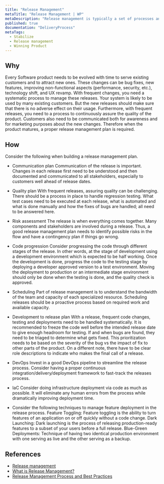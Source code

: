 ```yaml
---
title: "Release Management"
metaTitle: "Release Management | WP"
metaDescription: "Release management is typically a set of processes and practices to be followed when doing any changes to the existing system. Changes can be categorized as bug fixes, feature development and Platform/UX/Technology Shift."
published: true
documentation: "DeliveryProcess"
metaTags:
  - Stabilize
  - Release management
  - Winning Product 
---
```


## Why
Every Software product needs to be evolved with time to serve existing customers and to attract new ones. These changes can be bug fixes, new features, improving non-functional aspects (performance, security, etc.), technology shift, and UX revamp. With frequent changes, you need a systematic process to manage these releases. Your system is likely to be used by many existing customers.  But the new releases should make sure that there is no adverse effect on their usage.
Furthermore, with frequent releases, you need to a process to continuously assure the quality of the product. Customers also need to be communicated both for awareness and for marketing purposes about the new changes. Therefore when the product matures, a proper release management plan is required.


## How
Consider the following when building a release management plan.

- Communication plan
Communication of the release is important. Changes in each release first need to be understood and then documented and communicated to all stakeholders, especially to customers well ahead of release dates.

- Quality plan
With frequent releases, assuring quality can be challenging. There should be a process in place to handle regression testing. What test cases need to be executed at each release, what is automated and what is done manually and how the fixes of bugs are handled; all need to be answered here.

- Risk assessment
The release is when everything comes together. Many components and stakeholders are involved during a release. Thus, a good release management plan needs to identify possible risks in the flow and have a contingency plan if things go wrong.

- Code progression
Consider progressing the code through different stages of the release. In other words, at the stage of development using a development environment which is expected to be half working. Once the development is done, progress the code to the testing stage by deploying a developer approved version to a test environment. Moving the deployment to production or an intermediate stage environment should only be done when the testing is done, and the quality check is approved.

- Scheduling
Part of release management is to understand the bandwidth of the team and capacity of each specialized resource. Scheduling releases should be a proactive process based on required work and available capacity.

- Development to release plan
With a release, frequent code changes, testing and deployments need to be handled systematically. It is recommended to freeze the code well before the intended release date to give enough headroom for testing. If and when bugs are found, they need to be triaged to determine what gets fixed. This prioritization needs to be based on the severity of the bug vs the impact of fix to other parts of the product. On a different note, there have to be clear role descriptions to indicate who makes the final call of a release.

- DevOps
Invest in a good DevOps pipeline to streamline the release process. Consider having a proper continuous integration/delivery/deployment framework to fast-track the releases process.

- IaC
Consider doing infrastructure deployment via code as much as possible. It will eliminate any human errors from the process while dramatically improving deployment time.

- Consider the following techniques to manage feature deployment in the release process.
Feature Toggling: Feature toggling is the ability to turn features of an application on or off quickly without a code change.
Dark Launching: Dark launching is the process of releasing production-ready features to a subset of your users before a full release.
Blue-Green Deployments: Technique of having two identical production environment with one serving as live and the other serving as a backup.  


## References 
- [Release management](https://en.wikipedia.org/wiki/Release_management#:~:text=Release%20management%20is%20the%20process,testing%20and%20deploying%20software%20releases.)
- [What is Release Management?](https://www.plutora.com/software-release-management/what-is-release-management)
- [Release Management Process and Best Practices](https://www.plutora.com/blog/release-management-best-practices)
